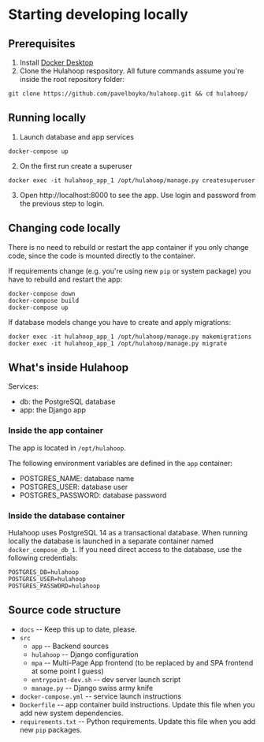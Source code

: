 # Starting developing locally

## Prerequisites

1. Install [Docker Desktop](https://www.docker.com/products/docker-desktop)
2. Clone the Hulahoop respository. All future commands assume you're inside the root repository folder:
```
git clone https://github.com/pavelboyko/hulahoop.git && cd hulahoop/
```

## Running locally

1. Launch database and app services
```
docker-compose up
```

2. On the first run create a superuser
```
docker exec -it hulahoop_app_1 /opt/hulahoop/manage.py createsuperuser 
```

3. Open http://localhost:8000 to see the app. Use login and password from the previous step to login.

## Changing code locally

There is no need to rebuild or restart the app container if you only change code, since the code is mounted directly to the container. 

If requirements change (e.g. you're using new `pip` or system package) you have to rebuild and restart the app:
```
docker-compose down
docker-compose build
docker-compose up
```

If database models change you have to create and apply migrations:

```
docker exec -it hulahoop_app_1 /opt/hulahoop/manage.py makemigrations
docker exec -it hulahoop_app_1 /opt/hulahoop/manage.py migrate
```

## What's inside Hulahoop

Services:
- db: the PostgreSQL database
- app: the Django app

### Inside the app container

The app is located in `/opt/hulahoop`.

The following environment variables are defined in the `app` container:

- POSTGRES_NAME: database name
- POSTGRES_USER: database user
- POSTGRES_PASSWORD: database password

### Inside the database container

Hulahoop uses PostgreSQL 14 as a transactional database. When running locally the database is launched in a separate container named `docker_compose_db_1`.
If you need direct access to the database, use the following credentials:

```
POSTGRES_DB=hulahoop
POSTGRES_USER=hulahoop
POSTGRES_PASSWORD=hulahoop
```

## Source code structure
- `docs` -- Keep this up to date, please.
- `src`
  - `app` -- Backend sources
  - `hulahoop` -- Django configuration
  - `mpa` -- Multi-Page App frontend (to be replaced by and SPA frontend at some point I guess)
  - `entrypoint-dev.sh` -- dev server launch script
  - `manage.py` -- Django swiss army knife
- `docker-compose.yml` -- service launch instructions
- `Dockerfile` -- app container build instructions. Update this file when you add new system dependencies.
- `requirements.txt` -- Python requirements. Update this file when you add new `pip` packages.



